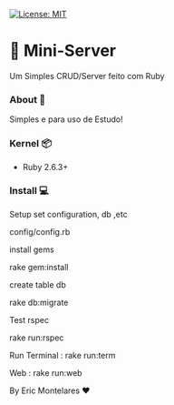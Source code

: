 [![License: MIT](https://img.shields.io/badge/License-MIT-yellow.svg)](https://opensource.org/licenses/MIT)

#  🎒 Mini-Server
Um Simples CRUD/Server feito com Ruby

<h3> About 📃</h3>

Simples e para uso de Estudo!

<h3> Kernel 📦</h3>

- Ruby 2.6.3+


<h3> Install 💻</h3>

Setup
set configuration, db ,etc

config/config.rb

install gems

rake gem:install

create table db

rake db:migrate

Test
rspec

rake run:rspec

Run
Terminal : rake run:term

Web : rake run:web


By Eric Montelares ❤️
